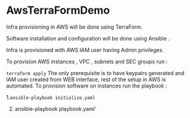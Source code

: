 # AwsTerraFormDemo

 Infra provisioning in AWS  will be done using  TerraForm.
 
 Software installation and configuration will be done using Ansible .

 Infra is provisioned with AWS IAM user having Admin privileges. 
 
 To provision AWS instances , VPC , subnets and SEC groups run : 
 
 `terraform apply`
 The only prerequisite is to have keypairs generated and IAM user created from WEB interface, rest of the setup in AWS is automated.
 To provision software on instances run the playbook :
 
  1.`ansible-playbook initialize.yaml`
  
  2. ansible-playbook playbook.yaml`
  
